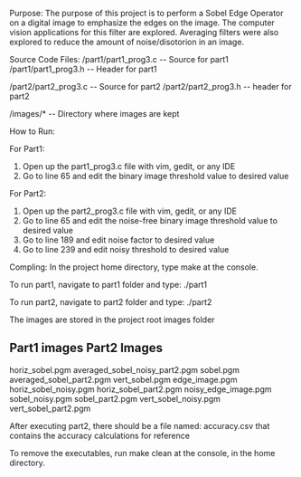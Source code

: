 Purpose:
The purpose of this project is to perform a Sobel Edge Operator on a digital image to emphasize
the edges on the image.  The computer vision applications for this filter are explored.  Averaging
filters were also explored to reduce the amount of noise/disotorion in an image.

Source Code Files:
 /part1/part1_prog3.c  -- Source for part1
 /part1/part1_prog3.h  -- Header for part1

 /part2/part2_prog3.c  -- Source for part2
 /part2/part2_prog3.h  -- header for part2

 /images/*  -- Directory where images are kept

 How to Run:

 For Part1:
 1) Open up the part1_prog3.c file with vim, gedit, or any IDE
 2) Go to line 65 and edit the binary image threshold value to desired value

 For Part2:
 1)	Open up the part2_prog3.c file with vim, gedit, or any IDE
 2) Go to line 65 and edit the noise-free binary image threshold value to desired value
 3) Go to line 189 and edit noise factor to desired value
 4) Go to line 239 and edit noisy threshold to desired value

 Compling:
 In the project home directory, type make at the console.

 To run part1, navigate to part1 folder and type:
 ./part1 
 
To run part2, navigate to part2 folder and type:
 ./part2

The images are stored in the project root images folder

Part1 images			Part2 Images
----------------------------------------------
horiz_sobel.pgm			averaged_sobel_noisy_part2.pgm
sobel.pgm			averaged_sobel_part2.pgm
vert_sobel.pgm			edge_image.pgm
				horiz_sobel_noisy.pgm
				horiz_sobel_part2.pgm
				noisy_edge_image.pgm
				sobel_noisy.pgm
				sobel_part2.pgm
				vert_sobel_noisy.pgm
				vert_sobel_part2.pgm

After executing part2, there should be a file named: accuracy.csv
that contains the accuracy calculations for reference

To remove the executables, run make clean at the console, in the home directory.
